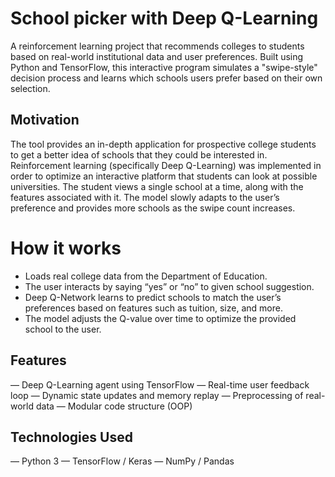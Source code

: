 # School picker with Deep Q-Learning

A reinforcement learning project that recommends colleges to students based on real-world institutional data and user preferences. Built using Python and TensorFlow, this interactive program simulates a "swipe-style" decision process and learns which schools users prefer based on their own selection.

## Motivation

The tool provides an in-depth application for prospective college students to get a better idea of schools that they could be interested in. Reinforcement learning (specifically Deep Q-Learning) was implemented in order to optimize an interactive platform that students can look at possible universities. The student views a single school at a time, along with the features associated with it. The model slowly adapts to the user’s preference and provides more schools as the swipe count increases.

# How it works
- Loads real college data from the Department of Education. 
- The user interacts by saying “yes” or “no” to given school suggestion.
- Deep Q-Network learns to predict schools to match the user’s preferences based on features such as tuition, size, and more.
- The model adjusts the Q-value over time to optimize the provided school to the user.

## Features
— Deep Q-Learning agent using TensorFlow
— Real-time user feedback loop
— Dynamic state updates and memory replay
— Preprocessing of real-world data
— Modular code structure (OOP)

## Technologies Used
— Python 3
— TensorFlow / Keras
— NumPy / Pandas

